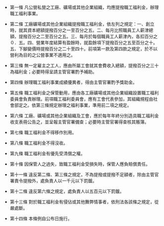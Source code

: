 * 第一條 凡公營私營之工廠、礦場或其他企業組織，均應提撥職工福利金，辦理職工福利事業。

* 第二條 工廠礦場或其他企業組織提撥職工福利金，依左列之規定：一、創立時，就其資本總額提撥百分之一至百分之五。二、每月比照職員工人薪津總額，提撥百分之二至百分之五。三、每月於每個職員工人薪津內，各扣百分之０．五。四、營業年度結算有盈餘時，就盈餘項下提撥百分之五至百分之十。五、下腳變價時提撥百分之二十至四十。前項第一款及第四款之規定，於不以營利為目的之公營事業不適用之。

* 第三條 無一定雇主之工人，應由所屬工會就其會費收入總額，提撥百分之三十為福利金；必要時得呈請主管官署酌予補助。

* 第四條 辦理職工福利事業成績優異者，得由主管官署酌予獎助金。

* 第五條 職工福利金之保管動用，應由各工廠礦場或其他企業組織設置職工福利委員會負責辦理。前項職工福利委員會，應有工會代表參加，其組織規程由社會部定之。依第三條規定辦理之福利事業，準用前二項之規定。

* 第六條 工廠、礦場或其他企業組織及工會，應於每年年終分別造具職工福利金收支表冊公告之，並呈報主管官署備查；必要時主管官署得查核其賬簿。

* 第七條 職工福利金不得移作別用。

* 第八條 職工福利金不得沒收。

* 第九條 職工福利金有優先受清償之權。

* 第十條 因保管人之過失，致職工福利金受損失時，保管人應負賠償責任。

* 第十一條 違反第二條、第三條之規定，不為提撥或提撥不足額者，除由主管官署責令提撥外，處負責人以一千元以下罰鍰。

* 第十二條 違反第六條之規定，處負責人以五百元以下罰鍰。

* 第十三條 對於職工福利金有侵佔或其他舞弊情事者，依刑法各該條之規定，從嚴處斷。

* 第十四條 本條例自公布日施行。


